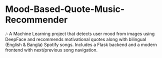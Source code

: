 # Mood-Based-Quote-Music-Recommender
🎶 A Machine Learning project that detects user mood from images using DeepFace and recommends motivational quotes along with bilingual (English &amp; Bangla) Spotify songs. Includes a Flask backend and a modern frontend with next/previous song navigation.
